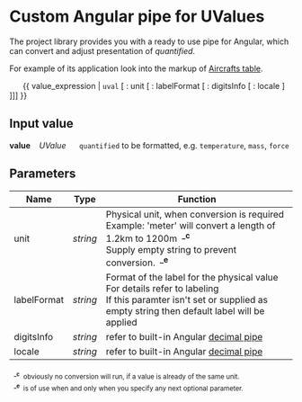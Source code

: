 # Custom Angular pipe for UValues

The project library provides you with a ready to use pipe for Angular, which can convert and adjust presentation of *quantified*.

For example of its application look into the markup of 
[Aircrafts table](../src/app/components/units/avia/aircrafts/aircrafts-descr-table/aircrafts-descr-table.component.html).

&nbsp;&nbsp;&nbsp;&nbsp;&nbsp;&nbsp;{{ value_expression | `uval` [ : unit [ : labelFormat [ : digitsInfo [ : locale ] ]]] }}

## Input value
 **value**&nbsp;&nbsp;&nbsp;&nbsp;*UValue*&nbsp;&nbsp;&nbsp;&nbsp;&nbsp;&nbsp;`quantified` to be formatted, e.g. `temperature`, `mass`, `force`

## Parameters


| Name        |    Type     | Function                                                                |
| ------------------- |----|-------------------------------------------------------------------------|
| unit | *string* | Physical unit, when conversion is required<br/>Example: 'meter' will convert a length of 1.2km to 1200m&nbsp;&nbsp;<sup>**_c**</sup><br/>Supply empty string to prevent conversion.&nbsp;&nbsp;<sup>**_e**</sup> |
| labelFormat      | *string* | Format of the label for the physical value<br>For details refer to labeling<br/>If this paramter isn't set or supplied as empty string then default label will be applied |
| digitsInfo      | *string* | refer to built-in Angular [decimal pipe](https://angular.io/api/common/DecimalPipe)|
| locale       | *string* | refer to built-in Angular [decimal pipe](https://angular.io/api/common/DecimalPipe)|


&nbsp;&nbsp;<sub><sup>**_c**</sup>&nbsp;&nbsp;obviously no conversion will run, if a value is already of the same unit.</sub>\
&nbsp;&nbsp;<sub><sup>**_e**</sup>&nbsp;&nbsp;is of use when and only when you specify any next optional parameter.</sub>
